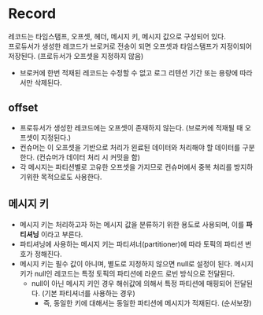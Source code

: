 # Record
레코드는 타임스탬프, 오프셋, 헤더, 메시지 키, 메시지 값으로 구성되어 있다.  
프로듀서가 생성한 레코드가 브로커로 전송이 되면 오프셋과 타임스탬프가 지정이되어 저장된다. (프로듀서가 오프셋을 지정하지 않음)
- 브로커에 한번 적재된 레코드는 수정할 수 없고 로그 리텐션 기간 또는 용량에 따라서만 삭제된다.

## offset
- 프로듀서가 생성한 레코드에는 오프셋이 존재하지 않는다. (브로커에 적재될 때 오프셋이 지정된다.)  
- 컨슈머는 이 오프셋을 기반으로 처리가 왼료된 데이터와 처리해야 할 데이터를 구분한다. (컨슈머가 데이터 처리 시 커밋을 함) 
- 각 메시지는 파티션별로 고유한 오프셋을 가지므로 컨슈머에서 중복 처리를 방지하기위한 목적으로도 사용한다.

## 메시지 키
- 메시지 키는 처리하고자 하는 메시지 값을 분류하기 위한 용도로 사용되며, 이를 **파티셔닝** 이라고 부른다.  
- 파티셔닝에 사용하는 메시지 키는 파티셔너(partitioner)에 따라 토픽의 파티션 번호가 정해진다.  
- 메시지 키는 필수 값이 아니며, 별도로 지정하지 않으면 null로 설정이 된다. 메시지 키가 null인 레코드는 특정 토픽의 파티션에 라운드 로빈 방식으로 전달된다.  
  - null이 아닌 메시지 키인 경우 해쉬값에 의해서 특정 파티션에 매핑되어 전달된다. (기본 파티셔너를 사용하는 경우)
    - 즉, 동일한 키에 대해서는 동일한 파티션에 메시지가 적재된다. (순서보장)
